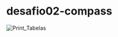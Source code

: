 # desafio02-compass



![Print_Tabelas](https://user-images.githubusercontent.com/85530878/179430670-61c1b10c-12d6-4be5-b87d-5f5f53170301.jpeg)

